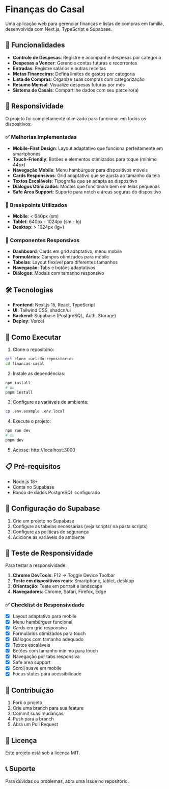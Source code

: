 # Finanças do Casal

Uma aplicação web para gerenciar finanças e listas de compras em família, desenvolvida com Next.js, TypeScript e Supabase.

## 🚀 Funcionalidades

- **Controle de Despesas**: Registre e acompanhe despesas por categoria
- **Despesas a Vencer**: Gerencie contas futuras e recorrentes
- **Entradas**: Registre salários e outras receitas
- **Metas Financeiras**: Defina limites de gastos por categoria
- **Lista de Compras**: Organize suas compras com categorização
- **Resumo Mensal**: Visualize despesas futuras por mês
- **Sistema de Casais**: Compartilhe dados com seu parceiro(a)

## 📱 Responsividade

O projeto foi completamente otimizado para funcionar em todos os dispositivos:

### ✅ Melhorias Implementadas

- **Mobile-First Design**: Layout adaptativo que funciona perfeitamente em smartphones
- **Touch-Friendly**: Botões e elementos otimizados para toque (mínimo 44px)
- **Navegação Mobile**: Menu hambúrguer para dispositivos móveis
- **Cards Responsivos**: Grid adaptativo que se ajusta ao tamanho da tela
- **Textos Escaláveis**: Tipografia que se adapta ao dispositivo
- **Diálogos Otimizados**: Modais que funcionam bem em telas pequenas
- **Safe Area Support**: Suporte para notch e áreas seguras do dispositivo

### 📐 Breakpoints Utilizados

- **Mobile**: < 640px (sm)
- **Tablet**: 640px - 1024px (sm - lg)
- **Desktop**: > 1024px (lg+)

### 🎨 Componentes Responsivos

- **Dashboard**: Cards em grid adaptativo, menu mobile
- **Formulários**: Campos otimizados para mobile
- **Tabelas**: Layout flexível para diferentes tamanhos
- **Navegação**: Tabs e botões adaptativos
- **Diálogos**: Modais com tamanho responsivo

## 🛠️ Tecnologias

- **Frontend**: Next.js 15, React, TypeScript
- **UI**: Tailwind CSS, shadcn/ui
- **Backend**: Supabase (PostgreSQL, Auth, Storage)
- **Deploy**: Vercel

## 🚀 Como Executar

1. Clone o repositório:
```bash
git clone <url-do-repositorio>
cd financas-casal
```

2. Instale as dependências:
```bash
npm install
# ou
pnpm install
```

3. Configure as variáveis de ambiente:
```bash
cp .env.example .env.local
```

4. Execute o projeto:
```bash
npm run dev
# ou
pnpm dev
```

5. Acesse: http://localhost:3000

## 📋 Pré-requisitos

- Node.js 18+
- Conta no Supabase
- Banco de dados PostgreSQL configurado

## 🔧 Configuração do Supabase

1. Crie um projeto no Supabase
2. Configure as tabelas necessárias (veja scripts/ na pasta scripts)
3. Configure as políticas de segurança
4. Adicione as variáveis de ambiente

## 📱 Teste de Responsividade

Para testar a responsividade:

1. **Chrome DevTools**: F12 → Toggle Device Toolbar
2. **Teste em dispositivos reais**: Smartphone, tablet, desktop
3. **Orientação**: Teste em portrait e landscape
4. **Navegadores**: Chrome, Safari, Firefox, Edge

### ✅ Checklist de Responsividade

- [x] Layout adaptativo para mobile
- [x] Menu hambúrguer funcional
- [x] Cards em grid responsivo
- [x] Formulários otimizados para touch
- [x] Diálogos com tamanho adequado
- [x] Textos escaláveis
- [x] Botões com tamanho mínimo para touch
- [x] Navegação por tabs responsiva
- [x] Safe area support
- [x] Scroll suave em mobile
- [x] Focus states para acessibilidade

## 🤝 Contribuição

1. Fork o projeto
2. Crie uma branch para sua feature
3. Commit suas mudanças
4. Push para a branch
5. Abra um Pull Request

## 📄 Licença

Este projeto está sob a licença MIT.

## 📞 Suporte

Para dúvidas ou problemas, abra uma issue no repositório. 